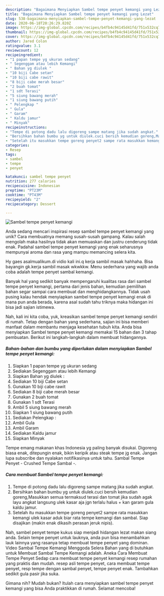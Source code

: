 ```yaml
---
description: "Bagaimana Menyiapkan Sambel tempe penyet kemangi yang Lezat"
title: "Bagaimana Menyiapkan Sambel tempe penyet kemangi yang Lezat"
slug: 538-bagaimana-menyiapkan-sambel-tempe-penyet-kemangi-yang-lezat
date: 2020-06-18T20:26:29.820Z
image: https://img-global.cpcdn.com/recipes/b4fb4c94145d41fd/751x532cq70/sambel-tempe-penyet-kemangi-foto-resep-utama.jpg
thumbnail: https://img-global.cpcdn.com/recipes/b4fb4c94145d41fd/751x532cq70/sambel-tempe-penyet-kemangi-foto-resep-utama.jpg
cover: https://img-global.cpcdn.com/recipes/b4fb4c94145d41fd/751x532cq70/sambel-tempe-penyet-kemangi-foto-resep-utama.jpg
author: Jared Colon
ratingvalue: 3.1
reviewcount: 12
recipeingredient:
- "1 papan tempe yg ukuran sedang"
- " Segenggam atau lebih Kemangi"
- " Bahan yg diulek "
- "10 biji Cabe setan"
- "10 biji cabe rawit"
- "8 biji cabe merah besar"
- "2 buah tomat"
- "1 sdt Terasi"
- "5 siung bawang merah"
- "1 siung bawang putih"
- " Pelengkap "
- " Gula"
- " Garam"
- " Kaldu jamur"
- " Minyak"
recipeinstructions:
- "Tempe di potong dadu lalu digoreng sampe matang jika sudah angkat."
- "Bersihkan bahan bumbu yg untuk diulek.cuci bersih kemudian goreng,Masukkan semua termaksud terasi dan tomat jika sudah agak layu angkat langsung ulek kasar aja jgn terlalu halus + kan garam gula kaldu jamur."
- "Setelah itu masukkan tempe goreng penyet2 sampe rata masukkan kemangi ulek kasar aduk biar rata tempe kemangi dan sambal. Siap disajikan (makin enak dikasih perasan jeruk nipis)."
categories:
- Resep
tags:
- sambel
- tempe
- penyet

katakunci: sambel tempe penyet 
nutrition: 277 calories
recipecuisine: Indonesian
preptime: "PT23M"
cooktime: "PT43M"
recipeyield: "2"
recipecategory: Dessert

---
```



![Sambel tempe penyet kemangi](https://img-global.cpcdn.com/recipes/b4fb4c94145d41fd/751x532cq70/sambel-tempe-penyet-kemangi-foto-resep-utama.jpg)

Anda sedang mencari inspirasi resep sambel tempe penyet kemangi yang unik? Cara membuatnya memang susah-susah gampang. Kalau salah mengolah maka hasilnya tidak akan memuaskan dan justru cenderung tidak enak. Padahal sambel tempe penyet kemangi yang enak seharusnya mempunyai aroma dan rasa yang mampu memancing selera kita.

Hy gaes asalmualikum.di vidio kali ini.q kerja sambil masak hahhaha. Bisa bayangin gk.kerja sambil masak wkwkkw. Menu sederhana yang wajib anda coba adalah tempe penyet sambal kemangi.

Banyak hal yang sedikit banyak mempengaruhi kualitas rasa dari sambel tempe penyet kemangi, pertama dari jenis bahan, kemudian pemilihan bahan segar sampai cara membuat dan menghidangkannya. Tidak usah pusing kalau hendak menyiapkan sambel tempe penyet kemangi enak di mana pun anda berada, karena asal sudah tahu triknya maka hidangan ini bisa jadi sajian istimewa.


Nah, kali ini kita coba, yuk, kreasikan sambel tempe penyet kemangi sendiri di rumah. Tetap dengan bahan yang sederhana, sajian ini bisa memberi manfaat dalam membantu menjaga kesehatan tubuh kita. Anda bisa menyiapkan Sambel tempe penyet kemangi memakai 15 bahan dan 3 tahap pembuatan. Berikut ini langkah-langkah dalam membuat hidangannya.

<!--inarticleads1-->

##### Bahan-bahan dan bumbu yang diperlukan dalam menyiapkan Sambel tempe penyet kemangi:

1. Siapkan 1 papan tempe yg ukuran sedang
1. Sediakan  Segenggam atau lebih Kemangi
1. Siapkan  Bahan yg diulek :
1. Sediakan 10 biji Cabe setan
1. Gunakan 10 biji cabe rawit
1. Sediakan 8 biji cabe merah besar
1. Gunakan 2 buah tomat
1. Gunakan 1 sdt Terasi
1. Ambil 5 siung bawang merah
1. Siapkan 1 siung bawang putih
1. Sediakan  Pelengkap :
1. Ambil  Gula
1. Ambil  Garam
1. Sediakan  Kaldu jamur
1. Siapkan  Minyak


Tempe emang makanan khas Indonesia yg paling banyak disukai. Digoreng biasa enak, ditepungin enak, bikin keripik atau steak tempe jg enak. Jangan lupa subscribe dan nyalakan notifikasinya untuk tahu. Sambal Tempe Penyet - Crushed Tempe Sambal -. 

<!--inarticleads2-->

##### Cara membuat Sambel tempe penyet kemangi:

1. Tempe di potong dadu lalu digoreng sampe matang jika sudah angkat.
1. Bersihkan bahan bumbu yg untuk diulek.cuci bersih kemudian goreng,Masukkan semua termaksud terasi dan tomat jika sudah agak layu angkat langsung ulek kasar aja jgn terlalu halus + kan garam gula kaldu jamur.
1. Setelah itu masukkan tempe goreng penyet2 sampe rata masukkan kemangi ulek kasar aduk biar rata tempe kemangi dan sambal. Siap disajikan (makin enak dikasih perasan jeruk nipis).


Nah, sambel penyet tempe kukus siap menjadi hidangan lezat makan siang anda. Selain tempe penyet untuk lauknya, anda pun bisa menambahkan lauk lainnya yang rasanya tetap membuat tempe penyet yang dominan. Video Sambal Tempe Kemangi Menggoda Selera Bahan yang di butuhkan untuk Membuat Sambal Tempe Kemangi adalah. Aneka Cara Membuat Tempe Penyet Sedap cara membuat tempe penyet kemangi resep rumahan yang praktis dan mudah. resep asli tempe penyet, cara membuat tempe penyet, resp tempe dengan sambal penyet, tempe penyet enak. Tambahkan sedikit gula pasir jika suka. 

Gimana nih? Mudah bukan? Itulah cara menyiapkan sambel tempe penyet kemangi yang bisa Anda praktikkan di rumah. Selamat mencoba!
